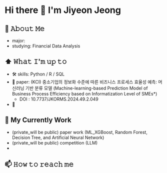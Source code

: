 # Hi there 👋   I'm Jiyeon Jeong

## 📖 𝙰𝚋𝚘𝚞𝚝 𝙼𝚎
- major: 
- studying: Financial Data Analysis

## ⬆ 𝚆𝚑𝚊𝚝 𝙸'𝚖 𝚞𝚙 𝚝𝚘
- 🛠️ skills: Python / R / SQL
- 📃 paper: (KCI) 중소기업의 정보화 수준에 따른 비즈니스 프로세스 효율성 예측: 머신러닝 기반 분류 모델 (Machine-learning-based Prediction Model of Business Process Efficiency based on Informatization Level of SMEs*)
  -  DOI : 10.7737/JKORMS.2024.49.2.049
- 🎯 


## 🔔 My Currently Work
- (private_will be public) paper work (ML_XGBoost, Random Forest, Decision Tree, and Artificial Neural Network)
- (private_will be public) competition (LLM)
- 

## 📫 𝙷𝚘𝚠 𝚝𝚘 𝚛𝚎𝚊𝚌𝚑 𝚖𝚎


<!--
**JiyeonJeong02/JiyeonJeong02** is a ✨ _special_ ✨ repository because its `README.md` (this file) appears on your GitHub profile.

Here are some ideas to get you started:

- 🔭 I’m currently working on ...
- 🌱 I’m currently learning ...
- 👯 I’m looking to collaborate on ...
- 🤔 I’m looking for help with ...
- 💬 Ask me about ...
- 📫 How to reach me: ...
- 😄 Pronouns: ...
- ⚡ Fun fact: ...
-->
